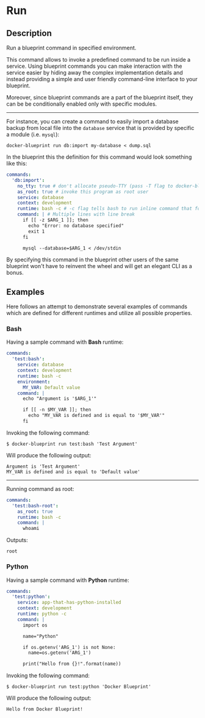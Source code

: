 # Run

## Description

Run a blueprint command in specified environment.

This command allows to invoke a predefined command to be run inside a service.
Using blueprint commands you can make interaction with the service easier by
hiding away the complex implementation details and instead providing a simple
and user friendly command-line interface to your blueprint.

Moreover, since blueprint commands are a part of the blueprint itself, they can be
be conditionally enabled only with specific modules.

---

For instance, you can create a command to easily import a database backup from
local file into the `database` service that is provided by specific a module
(i.e. `mysql`):

```
docker-blueprint run db:import my-database < dump.sql
```

In the blueprint this the definition for this command would look something
like this:

```yml
commands:
  'db:import':
    no_tty: true # don't allocate pseudo-TTY (pass -T flag to docker-blueprint)
    as_root: true # invoke this program as root user
    service: database
    context: development
    runtime: bash -c # -c flag tells bash to run inline command that follows
    command: | # Multiple lines with line break
      if [[ -z $ARG_1 ]]; then
        echo "Error: no database specified"
        exit 1
      fi

      mysql --database=$ARG_1 < /dev/stdin
```

By specifying this command in the blueprint other users of the same blueprint
won't have to reinvent the wheel and will get an elegant CLI as a bonus.

## Examples

Here follows an attempt to demonstrate several examples of commands which are
defined for different runtimes and utilize all possible properties.

### Bash

Having a sample command with **Bash** runtime:

```yml
commands:
  'test:bash':
    service: database
    context: development
    runtime: bash -c
    environment:
      MY_VAR: Default value
    command: |
      echo "Argument is '$ARG_1'"

      if [[ -n $MY_VAR ]]; then
        echo "MY_VAR is defined and is equal to '$MY_VAR'"
      fi
```

Invoking the following command:

```
$ docker-blueprint run test:bash 'Test Argument'
```

Will produce the following output:

```
Argument is 'Test Argument'
MY_VAR is defined and is equal to 'Default value'
```

---

Running command as root:

```yml
commands:
  'test:bash-root':
    as_root: true
    runtime: bash -c
    command: |
      whoami
```

Outputs:

```
root
```

### Python

Having a sample command with **Python** runtime:

```yml
commands:
  'test:python':
    service: app-that-has-python-installed
    context: development
    runtime: python -c
    command: |
      import os

      name="Python"

      if os.getenv('ARG_1') is not None:
        name=os.getenv('ARG_1')

      print("Hello from {}!".format(name))
```

Invoking the following command:

```
$ docker-blueprint run test:python 'Docker Blueprint'
```

Will produce the following output:

```
Hello from Docker Blueprint!
```
